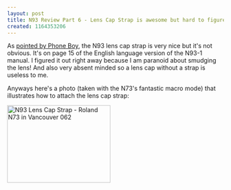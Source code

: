 ```yaml
---
layout: post
title: N93 Review Part 6 - Lens Cap Strap is awesome but hard to figure out
created: 1164353206
---
```

<p>
As <a href="http://www.phoneboy.com/node/1094">pointed by Phone Boy</a>, the N93 lens cap strap is very nice but it's not obvious. It's on page 15 of the English language version of the N93-1 manual. I figured it out right away because I am paranoid about smudging the lens! And also very absent minded so a lens cap without a strap is useless to me.
</p><p>
Anyways here's a photo (taken with the N73's fantastic macro mode) that illustrates how to attach the lens cap strap:
</p><p>
 <a href="http://www.flickr.com/photos/roland/304524098/" title="N93 Lens Cap Strap"><img src="http://static.flickr.com/118/304524098_d067724dda_m.jpg" width="240" height="180" alt="N93 Lens Cap Strap - Roland N73 in Vancouver 062" /></a>
</p>

